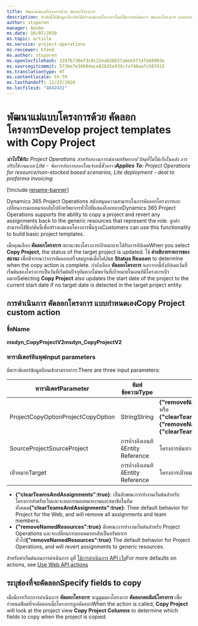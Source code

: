 ```yaml
---
title: พัฒนาแม่แบบโครงการด้วย คัดลอกโครงการ
description: หัวข้อนี้ให้ข้อมูลเกี่ยวกับวิธีสร้างแม่แบบโครงการโดยใช้การดำเนินการ คัดลอกโครงการ แบบกำหนดเอง
author: stsporen
manager: Annbe
ms.date: 10/07/2020
ms.topic: article
ms.service: project-operations
ms.reviewer: kfend
ms.author: stsporen
ms.openlocfilehash: 22976730ef3c8c22ea028b27a6eb5f14fb88993e
ms.sourcegitcommit: 573be7e36604ace82b35e439cfa748aa7c587415
ms.translationtype: HT
ms.contentlocale: th-TH
ms.lasthandoff: 11/25/2020
ms.locfileid: "4642431"
---
```

# <a name="develop-project-templates-with-copy-project"></a><span data-ttu-id="09d37-103">พัฒนาแม่แบบโครงการด้วย คัดลอกโครงการ</span><span class="sxs-lookup"><span data-stu-id="09d37-103">Develop project templates with Copy Project</span></span>

<span data-ttu-id="09d37-104">_**นำไปใช้กับ:** Project Operations สำหรับสถานการณ์ตามทรัพยากร/วัสดุที่ไม่ได้เก็บในคลัง การปรับใช้งานแบบ Lite - จัดการกับการออกใบแจ้งหนี้ชั่วคราว_</span><span class="sxs-lookup"><span data-stu-id="09d37-104">_**Applies To:** Project Operations for resource/non-stocked based scenarios, Lite deployment - deal to proforma invoicing_</span></span>

[!include [rename-banner](~/includes/cc-data-platform-banner.md)]

<span data-ttu-id="09d37-105">Dynamics 365 Project Operations สนับสนุนความสามารถในการคัดลอกโครงการและเปลี่ยนการมอบหมายกลับไปยังทรัพยากรทั่วไปที่แสดงถึงบทบาท</span><span class="sxs-lookup"><span data-stu-id="09d37-105">Dynamics 365 Project Operations supports the ability to copy a project and revert any assignments back to the generic resources that represent the role.</span></span> <span data-ttu-id="09d37-106">ลูกค้าสามารถใช้ฟังก์ชันนี้เพื่อสร้างแม่แบบโครงการพื้นฐาน</span><span class="sxs-lookup"><span data-stu-id="09d37-106">Customers can use this functionality to build basic project templates.</span></span>

<span data-ttu-id="09d37-107">เมื่อคุณเลือก **คัดลอกโครงการ** สถานะของโครงการเป้าหมายจะได้รับการอัปเดต</span><span class="sxs-lookup"><span data-stu-id="09d37-107">When you select **Copy Project**, the status of the target project is updated.</span></span> <span data-ttu-id="09d37-108">ใช้ **คำอธิบายรายการของสถานะ** เพื่อพิจารณาว่าการคัดลอกเสร็จสมบูรณ์เมื่อใด</span><span class="sxs-lookup"><span data-stu-id="09d37-108">Use **Status Reason** to determine when the copy action is complete.</span></span> <span data-ttu-id="09d37-109">กำลังเลือก **คัดลอกโครงการ** นอกจากนี้ยังอัปเดตวันที่เริ่มต้นของโครงการเป็นวันที่เริ่มต้นปัจจุบันหากไม่พบวันที่เป้าหมายในเอนทิตีโครงการเป้าหมาย</span><span class="sxs-lookup"><span data-stu-id="09d37-109">Selecting **Copy Project** also updates the start date of the project to the current start date if no target date is detected in the target project entity.</span></span>

## <a name="copy-project-custom-action"></a><span data-ttu-id="09d37-110">การดำเนินการ คัดลอกโครงการ แบบกำหนดเอง</span><span class="sxs-lookup"><span data-stu-id="09d37-110">Copy Project custom action</span></span> 

### <a name="name"></a><span data-ttu-id="09d37-111">ชื่อ</span><span class="sxs-lookup"><span data-stu-id="09d37-111">Name</span></span> 

<span data-ttu-id="09d37-112">**msdyn_CopyProjectV2**</span><span class="sxs-lookup"><span data-stu-id="09d37-112">**msdyn_CopyProjectV2**</span></span>

### <a name="input-parameters"></a><span data-ttu-id="09d37-113">พารามิเตอร์อินพุต</span><span class="sxs-lookup"><span data-stu-id="09d37-113">Input parameters</span></span>
<span data-ttu-id="09d37-114">มีพารามิเตอร์ข้อมูลป้อนเข้าสามรายการ:</span><span class="sxs-lookup"><span data-stu-id="09d37-114">There are three input parameters:</span></span>

| <span data-ttu-id="09d37-115">พารามิเตอร์</span><span class="sxs-lookup"><span data-stu-id="09d37-115">Parameter</span></span>          | <span data-ttu-id="09d37-116">พิมพ์ข้อความ</span><span class="sxs-lookup"><span data-stu-id="09d37-116">Type</span></span>   | <span data-ttu-id="09d37-117">มูลค่า</span><span class="sxs-lookup"><span data-stu-id="09d37-117">Values</span></span>                                                   | 
|--------------------|--------|----------------------------------------------------------|
| <span data-ttu-id="09d37-118">ProjectCopyOption</span><span class="sxs-lookup"><span data-stu-id="09d37-118">ProjectCopyOption</span></span>  | <span data-ttu-id="09d37-119">String</span><span class="sxs-lookup"><span data-stu-id="09d37-119">String</span></span> | <span data-ttu-id="09d37-120">**{"removeNamedResources":true}** หรือ **{"clearTeamsAndAssignments":true}**</span><span class="sxs-lookup"><span data-stu-id="09d37-120">**{"removeNamedResources":true}** or **{"clearTeamsAndAssignments":true}**</span></span> |
| <span data-ttu-id="09d37-121">SourceProject</span><span class="sxs-lookup"><span data-stu-id="09d37-121">SourceProject</span></span>      | <span data-ttu-id="09d37-122">การอ้างอิงเอนทิตี</span><span class="sxs-lookup"><span data-stu-id="09d37-122">Entity Reference</span></span> | <span data-ttu-id="09d37-123">โครงการต้นทาง</span><span class="sxs-lookup"><span data-stu-id="09d37-123">Source Project</span></span> |
| <span data-ttu-id="09d37-124">เป้าหมาย</span><span class="sxs-lookup"><span data-stu-id="09d37-124">Target</span></span>             | <span data-ttu-id="09d37-125">การอ้างอิงเอนทิตี</span><span class="sxs-lookup"><span data-stu-id="09d37-125">Entity Reference</span></span> | <span data-ttu-id="09d37-126">โครงการเป้าหมาย</span><span class="sxs-lookup"><span data-stu-id="09d37-126">Target Project</span></span> |


- <span data-ttu-id="09d37-127">**{"clearTeamsAndAssignments":true}**: เป็นลักษณะการทำงานเริ่มต้นสำหรับโครงการสำหรับเว็บและจะลบการมอบหมายงานและสมาชิกในทีมทั้งหมด</span><span class="sxs-lookup"><span data-stu-id="09d37-127">**{"clearTeamsAndAssignments":true}**: Thee default behavior for Project for the Web, and will remove all assignments and team members.</span></span>
- <span data-ttu-id="09d37-128">**{"removeNamedResources":true}** ลักษณะการทำงานเริ่มต้นสำหรับ Project Operations และจะเปลี่ยนการมอบหมายกลับเป็นทรัพยากรทั่วไป</span><span class="sxs-lookup"><span data-stu-id="09d37-128">**{"removeNamedResources":true}** The default behavior for Project Operations, and will revert assignments to generic resources.</span></span>

<span data-ttu-id="09d37-129">สำหรับค่าเริ่มต้นบนการดำเนินการ ดูที่ [ใช้การดำเนินการ API เว็บ](https://docs.microsoft.com/powerapps/developer/common-data-service/webapi/use-web-api-actions)</span><span class="sxs-lookup"><span data-stu-id="09d37-129">For more defaults on actions, see [Use Web API actions](https://docs.microsoft.com/powerapps/developer/common-data-service/webapi/use-web-api-actions)</span></span>

## <a name="specify-fields-to-copy"></a><span data-ttu-id="09d37-130">ระบุช่องที่จะคัดลอก</span><span class="sxs-lookup"><span data-stu-id="09d37-130">Specify fields to copy</span></span> 
<span data-ttu-id="09d37-131">เมื่อมีการเรียกการดำเนินการ **คัดลอกโครงการ** จะดูมุมมองโครงการ **คัดลอกคอลัมน์โครงการ** เพื่อกำหนดฟิลด์ที่จะคัดลอกเมื่อโครงการถูกคัดลอก</span><span class="sxs-lookup"><span data-stu-id="09d37-131">When the action is called, **Copy Project** will look at the project view **Copy Project Columns** to determine which fields to copy when the project is copied.</span></span>
